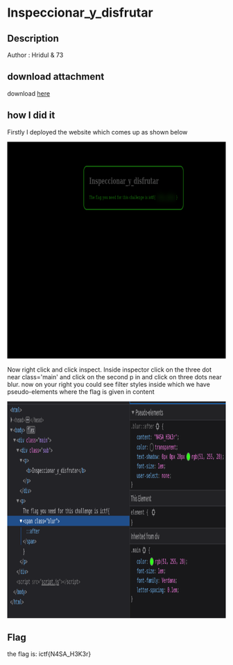 # Inspeccionar_y_disfrutar
## Description
Author : Hridul & 73
## download attachment
download [here](https://indyctf.github.io/2022-ictf/web/Inspeccionar_y_disfrutar/)
## how I did it
Firstly I deployed the website which comes up as shown below

<img src="/picture/inspecci.png" style="height: 500px; width:750px;"/>


Now right click and click inspect. Inside inspector click on the three dot near class='main' and click on the second p in and click on three dots near blur. now on your right you could see filter styles inside which we have pseudo-elements where the flag is given in content


<img src="/picture/inspec-2.png" style="height: 500px; width:750px;"/>


## Flag
the flag is: ictf{N4SA_H3K3r}
